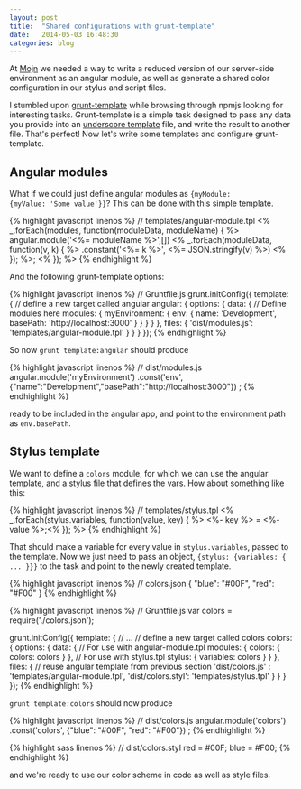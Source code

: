 ```yaml
---
layout: post
title:  "Shared configurations with grunt-template"
date:   2014-05-03 16:48:30
categories: blog
---
```


At [Mojn](http://mojn.com) we needed a way to write a reduced version of our server-side environment as an
angular module, as well as generate a shared color configuration in our stylus and script files.

I stumbled upon [grunt-template](http://git.io/grunt-template) while browsing through npmjs looking
for interesting tasks. Grunt-template is a simple task designed to pass any data you provide into an
[underscore template](http://underscorejs.org/#template) file, and write the result to another file.
That's perfect! Now let's write some templates and configure grunt-template.</section>

<!--more-->

## Angular modules
What if we could just define angular modules as <code>{myModule: {myValue: 'Some value'}}</code>?
This can be done with this simple template.

{% highlight javascript linenos %}
// templates/angular-module.tpl
<% _.forEach(modules, function(moduleData, moduleName) { %>
  angular.module('<%= moduleName %>',[])
  <% _.forEach(moduleData, function(v, k) { %>
    .constant('<%= k %>', <%= JSON.stringify(v) %>)
  <% }); %>;
<% }); %>
{% endhighlight %}

And the following grunt-template options:

{% highlight javascript linenos %}
// Gruntfile.js
grunt.initConfig({
  template: {
    // define a new target called angular
    angular: {
      options: {
        data: {
          // Define modules here
          modules: {
            myEnvironment: {
              env: {
                name: 'Development',
                basePath: 'http://localhost:3000'
              }
            }
          }
        }
      },
      files: {
        'dist/modules.js': 'templates/angular-module.tpl'
      }
    }
  }
});
{% endhighlight %}

So now <code>grunt template:angular</code> should produce

{% highlight javascript linenos %}
// dist/modules.js
angular.module('myEnvironment')
  .const('env', {"name":"Development","basePath":"http://localhost:3000"})
  ;
{% endhighlight %}

ready to be included in the angular app, and point to the environment path as <code>env.basePath</code>.


## Stylus template
We want to define a <code>colors</code> module, for which we can use the angular template,
and a stylus file that defines the vars. How about something like this:

{% highlight javascript linenos %}
// templates/stylus.tpl
<% _.forEach(stylus.variables, function(value, key) { %>
<%- key %> = <%- value %>;<% }); %>
{% endhighlight %}

That should make a variable for every value in <code>stylus.variables</code>, passed to the template.
Now we just need to pass an object, <code>{stylus: {variables: { ... }}}</code> to the
task and point to the newly created template.

{% highlight javascript linenos %}
// colors.json
{
  "blue": "#00F",
  "red":  "#F00"
}
{% endhighlight %}

{% highlight javascript linenos %}
// Gruntfile.js
var colors = require('./colors.json');

grunt.initConfig({
  template: {
    // ...
    // define a new target called colors
    colors: {
      options: {
        data: {
          // For use with angular-module.tpl
          modules: {
            colors: {
              colors: colors
            }
          },
          // For use with stylus.tpl
          stylus: {
            variables: colors
          }
        }
      },
      files: {
        // reuse angular template from previous section
        'dist/colors.js'  : 'templates/angular-module.tpl',
        'dist/colors.styl': 'templates/stylus.tpl'
      }
    }
  }
});
{% endhighlight %}

<code>grunt template:colors</code> should now produce

{% highlight javascript linenos %}
// dist/colors.js
angular.module('colors')
  .const('colors', {"blue": "#00F", "red": "#F00"})
  ;
{% endhighlight %}

{% highlight sass linenos %}
// dist/colors.styl
red = #00F;
blue = #F00;
{% endhighlight %}

and we're ready to use our color scheme in code as well as style files.

